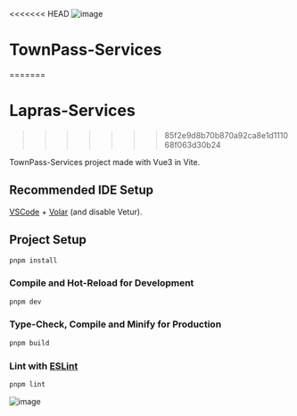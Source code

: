 <<<<<<< HEAD
![image](https://github.com/user-attachments/assets/b261d9a1-287f-4313-947a-6f91143be791)

# TownPass-Services
=======
# Lapras-Services
>>>>>>> 85f2e9d8b70b870a92ca8e1d111068f063d30b24

TownPass-Services project made with Vue3 in Vite.

## Recommended IDE Setup

[VSCode](https://code.visualstudio.com/) + [Volar](https://marketplace.visualstudio.com/items?itemName=Vue.volar) (and disable Vetur).

## Project Setup

```sh
pnpm install
```

### Compile and Hot-Reload for Development

```sh
pnpm dev
```

### Type-Check, Compile and Minify for Production

```sh
pnpm build
```

### Lint with [ESLint](https://eslint.org/)

```sh
pnpm lint
```
![image](https://github.com/user-attachments/assets/030f8e43-a60d-4999-9020-cf428c6b6391)
